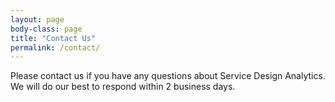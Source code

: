 ```yaml
---
layout: page
body-class: page
title: "Contact Us"
permalink: /contact/
---
```



Please contact us if you have any questions about Service Design Analytics.
We will do our best to respond within 2 business days.

<div id="touchpoint-contact-form"></div>

<script src="https://touchpoints.app.cloud.gov/touchpoints/45/js" defer></script>    
